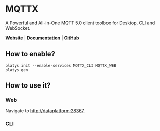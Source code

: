 # MQTTX

A Powerful and All-in-One MQTT 5.0 client toolbox for Desktop, CLI and WebSocket. 

**[Website](https://mqttx.app/)** | **[Documentation](https://mqttx.app/docs)** | **[GitHub](https://github.com/emqx/MQTTX)**

## How to enable?

```
platys init --enable-services MQTTX_CLI MQTTX_WEB
platys gen
```

## How to use it?

### Web

Navigate to <http://dataplatform:28367>.

### CLI
